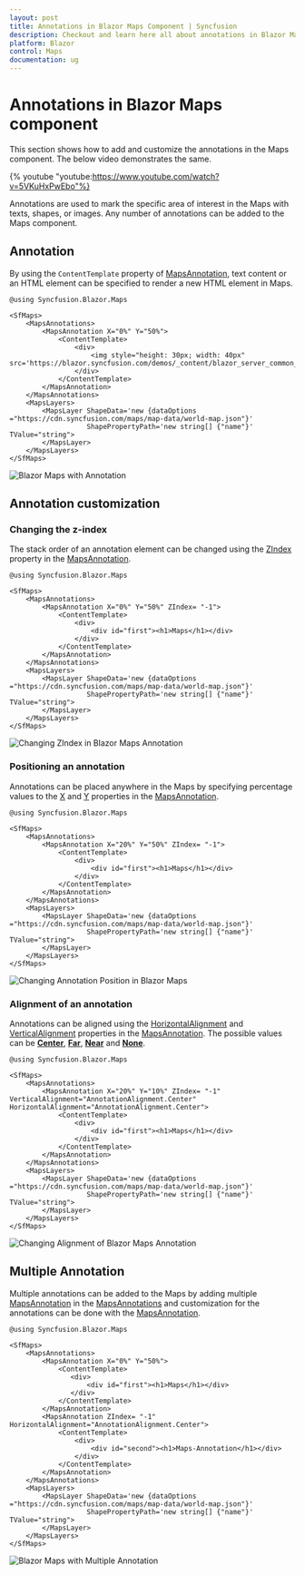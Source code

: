 ```yaml
---
layout: post
title: Annotations in Blazor Maps Component | Syncfusion 
description: Checkout and learn here all about annotations in Blazor Maps component of Syncfusion, and more details.
platform: Blazor
control: Maps
documentation: ug
---
```


# Annotations in Blazor Maps component

This section shows how to add and customize the annotations in the Maps component. The below video demonstrates the same.

{% youtube
"youtube:https://www.youtube.com/watch?v=5VKuHxPwEbo"%}

Annotations are used to mark the specific area of interest in the Maps with texts, shapes, or images. Any number of annotations can be added to the Maps component.

## Annotation

By using the `ContentTemplate` property of [MapsAnnotation](https://help.syncfusion.com/cr/blazor/Syncfusion.Blazor.Maps.MapsAnnotation.html), text content or an HTML element can be specified to render a new HTML element in Maps.

```cshtml
@using Syncfusion.Blazor.Maps

<SfMaps>
    <MapsAnnotations>
        <MapsAnnotation X="0%" Y="50%">
            <ContentTemplate>
                <div>
                    <img style="height: 30px; width: 40px" src='https://blazor.syncfusion.com/demos/_content/blazor_server_common_net8/images/maps/wheel.png'>
                </div>
            </ContentTemplate>
        </MapsAnnotation>
    </MapsAnnotations>
    <MapsLayers>
        <MapsLayer ShapeData='new {dataOptions ="https://cdn.syncfusion.com/maps/map-data/world-map.json"}'
                   ShapePropertyPath='new string[] {"name"}' TValue="string">
        </MapsLayer>
    </MapsLayers>
</SfMaps>
```

![Blazor Maps with Annotation](./images/Annotation/blazor-maps-annotation.PNG)

## Annotation customization

### Changing the z-index

The stack order of an annotation element can be changed using the [ZIndex](https://help.syncfusion.com/cr/blazor/Syncfusion.Blazor.Maps.MapsAnnotation.html#Syncfusion_Blazor_Maps_MapsAnnotation_ZIndex) property in the [MapsAnnotation](https://help.syncfusion.com/cr/blazor/Syncfusion.Blazor.Maps.MapsAnnotation.html).

```cshtml
@using Syncfusion.Blazor.Maps

<SfMaps>
    <MapsAnnotations>
        <MapsAnnotation X="0%" Y="50%" ZIndex= "-1">
            <ContentTemplate>
                <div>
                    <div id="first"><h1>Maps</h1></div>
                </div>
            </ContentTemplate>
        </MapsAnnotation>
    </MapsAnnotations>
    <MapsLayers>
        <MapsLayer ShapeData='new {dataOptions ="https://cdn.syncfusion.com/maps/map-data/world-map.json"}'
                   ShapePropertyPath='new string[] {"name"}' TValue="string">
        </MapsLayer>
    </MapsLayers>
</SfMaps>
```

![Changing ZIndex in Blazor Maps Annotation](./images/Annotation/blazor-maps-annotation-zindex.PNG)

### Positioning an annotation

Annotations can be placed anywhere in the Maps by specifying percentage values to the [X](https://help.syncfusion.com/cr/blazor/Syncfusion.Blazor.Maps.MapsAnnotation.html#Syncfusion_Blazor_Maps_MapsAnnotation_X) and [Y](https://help.syncfusion.com/cr/blazor/Syncfusion.Blazor.Maps.MapsAnnotation.html#Syncfusion_Blazor_Maps_MapsAnnotation_Y) properties in the [MapsAnnotation](https://help.syncfusion.com/cr/blazor/Syncfusion.Blazor.Maps.MapsAnnotation.html).

```cshtml
@using Syncfusion.Blazor.Maps

<SfMaps>
    <MapsAnnotations>
        <MapsAnnotation X="20%" Y="50%" ZIndex= "-1">
            <ContentTemplate>
                <div>
                    <div id="first"><h1>Maps</h1></div>
                </div>
            </ContentTemplate>
        </MapsAnnotation>
    </MapsAnnotations>
    <MapsLayers>
        <MapsLayer ShapeData='new {dataOptions ="https://cdn.syncfusion.com/maps/map-data/world-map.json"}'
                   ShapePropertyPath='new string[] {"name"}' TValue="string">
        </MapsLayer>
    </MapsLayers>
</SfMaps>
```

![Changing Annotation Position in Blazor Maps](./images/Annotation/blazor-maps-annotation-position.PNG)

### Alignment of an annotation

Annotations can be aligned using the [HorizontalAlignment](https://help.syncfusion.com/cr/blazor/Syncfusion.Blazor.Maps.MapsAnnotation.html#Syncfusion_Blazor_Maps_MapsAnnotation_HorizontalAlignment) and [VerticalAlignment](https://help.syncfusion.com/cr/blazor/Syncfusion.Blazor.Maps.MapsAnnotation.html#Syncfusion_Blazor_Maps_MapsAnnotation_VerticalAlignment)  properties in the [MapsAnnotation](https://help.syncfusion.com/cr/blazor/Syncfusion.Blazor.Maps.MapsAnnotation.html). The possible values can be [**Center**](https://help.syncfusion.com/cr/blazor/Syncfusion.Blazor.Maps.AnnotationAlignment.html#Syncfusion_Blazor_Maps_AnnotationAlignment_Center), [**Far**](https://help.syncfusion.com/cr/blazor/Syncfusion.Blazor.Maps.AnnotationAlignment.html#Syncfusion_Blazor_Maps_AnnotationAlignment_Far), [**Near**](https://help.syncfusion.com/cr/blazor/Syncfusion.Blazor.Maps.AnnotationAlignment.html#Syncfusion_Blazor_Maps_AnnotationAlignment_Near) and [**None**](https://help.syncfusion.com/cr/blazor/Syncfusion.Blazor.Maps.AnnotationAlignment.html#Syncfusion_Blazor_Maps_AnnotationAlignment_None).

```cshtml
@using Syncfusion.Blazor.Maps

<SfMaps>
    <MapsAnnotations>
        <MapsAnnotation X="20%" Y="10%" ZIndex= "-1" VerticalAlignment="AnnotationAlignment.Center" HorizontalAlignment="AnnotationAlignment.Center">
            <ContentTemplate>
                <div>
                    <div id="first"><h1>Maps</h1></div>
                </div>
            </ContentTemplate>
        </MapsAnnotation>
    </MapsAnnotations>
    <MapsLayers>
        <MapsLayer ShapeData='new {dataOptions ="https://cdn.syncfusion.com/maps/map-data/world-map.json"}'
                   ShapePropertyPath='new string[] {"name"}' TValue="string">
        </MapsLayer>
    </MapsLayers>
</SfMaps>
```

![Changing Alignment of Blazor Maps Annotation](./images/Annotation/blazor-maps-annotation-alignment.PNG)

## Multiple Annotation

Multiple annotations can be added to the Maps by adding multiple [MapsAnnotation](https://help.syncfusion.com/cr/blazor/Syncfusion.Blazor.Maps.MapsAnnotation.html) in the [MapsAnnotations](https://help.syncfusion.com/cr/blazor/Syncfusion.Blazor.Maps.MapsAnnotations.html) and customization for the annotations can be done with the [MapsAnnotation](https://help.syncfusion.com/cr/blazor/Syncfusion.Blazor.Maps.MapsAnnotation.html).

```cshtml
@using Syncfusion.Blazor.Maps

<SfMaps>
    <MapsAnnotations>
        <MapsAnnotation X="0%" Y="50%">
            <ContentTemplate>
               <div>
                   <div id="first"><h1>Maps</h1></div>
               </div>
            </ContentTemplate>
        </MapsAnnotation>
        <MapsAnnotation ZIndex= "-1" HorizontalAlignment="AnnotationAlignment.Center">
            <ContentTemplate>
                <div>
                    <div id="second"><h1>Maps-Annotation</h1></div>
                </div>
            </ContentTemplate>
        </MapsAnnotation>
    </MapsAnnotations>
    <MapsLayers>
        <MapsLayer ShapeData='new {dataOptions ="https://cdn.syncfusion.com/maps/map-data/world-map.json"}'
                   ShapePropertyPath='new string[] {"name"}' TValue="string">
        </MapsLayer>
    </MapsLayers>
</SfMaps>
```

![Blazor Maps with Multiple Annotation](./images/Annotation/blazor-maps-multiple-annotation.PNG)